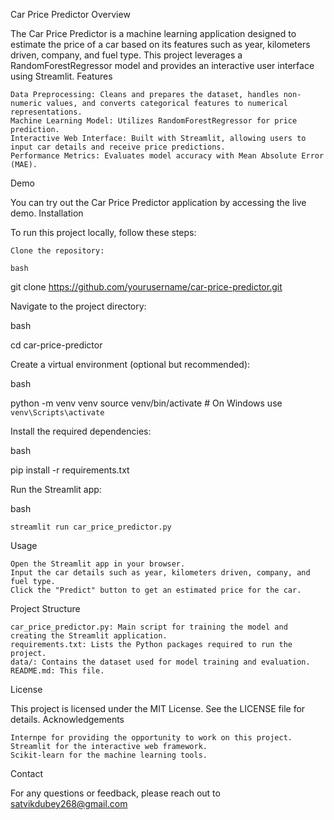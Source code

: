 Car Price Predictor
Overview

The Car Price Predictor is a machine learning application designed to estimate the price of a car based on its features such as year, kilometers driven, company, and fuel type. This project leverages a RandomForestRegressor model and provides an interactive user interface using Streamlit.
Features

    Data Preprocessing: Cleans and prepares the dataset, handles non-numeric values, and converts categorical features to numerical representations.
    Machine Learning Model: Utilizes RandomForestRegressor for price prediction.
    Interactive Web Interface: Built with Streamlit, allowing users to input car details and receive price predictions.
    Performance Metrics: Evaluates model accuracy with Mean Absolute Error (MAE).

Demo

You can try out the Car Price Predictor application by accessing the live demo.
Installation

To run this project locally, follow these steps:

    Clone the repository:

    bash

git clone https://github.com/yourusername/car-price-predictor.git

Navigate to the project directory:

bash

cd car-price-predictor

Create a virtual environment (optional but recommended):

bash

python -m venv venv
source venv/bin/activate  # On Windows use `venv\Scripts\activate`

Install the required dependencies:

bash

pip install -r requirements.txt

Run the Streamlit app:

bash

    streamlit run car_price_predictor.py

Usage

    Open the Streamlit app in your browser.
    Input the car details such as year, kilometers driven, company, and fuel type.
    Click the "Predict" button to get an estimated price for the car.

Project Structure

    car_price_predictor.py: Main script for training the model and creating the Streamlit application.
    requirements.txt: Lists the Python packages required to run the project.
    data/: Contains the dataset used for model training and evaluation.
    README.md: This file.

License

This project is licensed under the MIT License. See the LICENSE file for details.
Acknowledgements

    Internpe for providing the opportunity to work on this project.
    Streamlit for the interactive web framework.
    Scikit-learn for the machine learning tools.

Contact

For any questions or feedback, please reach out to satvikdubey268@gmail.com
